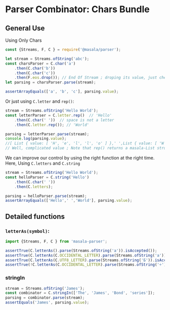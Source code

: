 Parser Combinator: Chars Bundle
=====

General Use
----

Using Only Chars

```js
const {Streams, F, C } = require('@masala/parser');

let stream = Streams.ofString('abc');
const charsParser = C.char('a')
    .then(C.char('b'))
    .then(C.char('c'))
    .then(F.eos.drop()); // End Of Stream ; droping its value, just checking it's here
let parsing = charsParser.parse(stream);

assertArrayEquals(['a', 'b', 'c'], parsing.value);
```

Or just using `C.letter` and `rep()`:


```js
stream = Streams.ofString('Hello World');
const letterParser = C.letter.rep()  // 'Hello'
    .then(C.char(' '))  // space is not a letter
    .then(C.letter.rep()); // 'World'

parsing = letterParser.parse(stream);
console.log(parsing.value);
//[ List { value: [ 'H', 'e', 'l', 'l', 'o' ] },' ',List { value: [ 'W', 'o', 'r', 'l', 'd' ] } ]
// Well, complicated value ; Note that rep() returns a masala-List structure
```

We can improve our control by using the right function at the right time. Here,
Using `C.letters` and `C.string`

```js
stream = Streams.ofString('Hello World');
const helloParser = C.string('Hello')
    .then(C.char(' '))
    .then(C.letters);

parsing = helloParser.parse(stream);
assertArrayEquals(['Hello',' ','World'], parsing.value);
```



Detailed functions
----

### `letterAs(symbol)`:

```js
import {Streams, F, C } from 'masala-parser';

assertTrue(C.letterAs().parse(Streams.ofString('a')).isAccepted());
assertTrue(C.letterAs(C.OCCIDENTAL_LETTER).parse(Streams.ofString('a')).isAccepted());
assertTrue(C.letterAs(C.UTF8_LETTER).parse(Streams.ofString('Б')).isAccepted());
assertTrue(!C.letterAs(C.OCCIDENTAL_LETTER).parse(Streams.ofString('÷')).isAccepted());
```

### stringIn

```js
stream = Streams.ofString('James');
const combinator = C.stringIn(['The', 'James', 'Bond', 'series']);
parsing = combinator.parse(stream);
assertEquals('James', parsing.value);
```